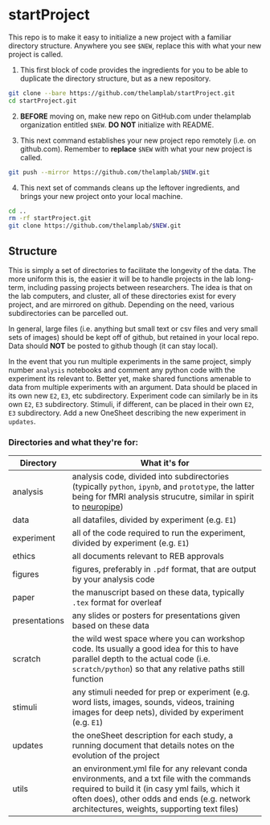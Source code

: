 # startProject

This repo is to make it easy to initialize a new project with a familiar directory structure. Anywhere you see `$NEW`, replace this with what your new project is called.

1. This first block of code provides the ingredients for you to be able to duplicate the directory structure, but as a new repository.

```bash
git clone --bare https://github.com/thelamplab/startProject.git
cd startProject.git
```
2. **BEFORE** moving on, make new repo on GitHub.com under thelamplab organization entitled `$NEW`. **DO NOT** initialize with README.

3. This next command establishes your new project repo remotely (i.e. on github.com). Remember to **replace** `$NEW` with what your new project is called.

```bash
git push --mirror https://github.com/thelamplab/$NEW.git
```

4. This next set of commands cleans up the leftover ingredients, and brings your new project onto your local machine.

```bash
cd ..
rm -rf startProject.git
git clone https://github.com/thelamplab/$NEW.git
```

## Structure

This is simply a set of directories to facilitate the longevity of the data. The more uniform this is, the easier it will be to handle projects in the lab long-term, including passing projects between researchers. The idea is that on the lab computers, and cluster, all of these directories exist for every project, and are mirrored on github. Depending on the need, various subdirectories can be parcelled out. 

In general, large files (i.e. anything but small text or csv files and very small sets of images) should be kept off of github, but retained in your local repo. Data should **NOT** be posted to github though (it can stay local).

In the event that you run multiple experiments in the same project, simply number `analysis` notebooks and comment any python code with the experiment its relevant to. Better yet, make shared functions amenable to data from multiple experiments with an argument. Data should be placed in its own new `E2`, `E3`, etc subdirectory. Experiment code can similarly be in its own `E2`, `E3` subdirectory. Stimuli, if different, can be placed in their own `E2`, `E3` subdirectory. Add a new OneSheet describing the new experiment in `updates`.


### Directories and what they're for:

| Directory     | What it's for             |
| ------------- |-------------    |
| analysis | analysis code, divided into subdirectories (typically `python`, `ipynb`, and `prototype`, the latter being for fMRI analysis strucutre, similar in spirit to [neuropipe](https://github.com/ntblab/neuropipe)) |
| data | all datafiles, divided by experiment (e.g. `E1`) |
|experiment | all of the code required to run the experiment, divided by experiment (e.g. `E1`) |
|ethics | all documents relevant to REB approvals | 
|figures | figures, preferably in `.pdf` format, that are output by your analysis code | 
|paper | the manuscript based on these data, typically `.tex` format for overleaf | 
|presentations | any slides or posters for presentations given based on these data | 
|scratch | the wild west space where you can workshop code. Its usually a good idea for this to have parallel depth to the actual code (i.e. `scratch/python`) so that any relative paths still function | 
|stimuli | any stimuli needed for prep or experiment (e.g. word lists, images, sounds, videos, training images for deep nets), divided by experiment (e.g. `E1`)|
|updates | the oneSheet description for each study, a running document that details notes on the evolution of the project|
|utils | an environment.yml file for any relevant conda environments, and a txt file with the commands required to build it (in casy yml fails, which it often does), other odds and ends (e.g. network architectures, weights, supporting text files)|
